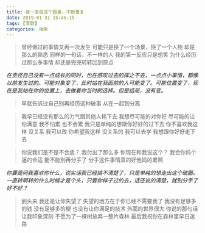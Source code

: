 ```yaml
---
title: 我一直在这个圆里，不断重复
date: 2019-01-31 15:45:15
tags: [零散]
categories: 抽象
---
```

> 曾经做过的事情又再一次发生
> 可能只是换了一个场景，换了一个人物
> 却是那么的熟悉
> 同样的一句话，不一样的人
> 我的第一反应只是想笑
> 为什么经历过那么多事情
> 却还是兜兜转转回到原点

*在责怪自己没有一点成长的同时，也在感叹过去的挥之不去，一点点小事情，都像以前发生过的。可能对象变了，此时站在我面前的人可能变了。可能位置变了，现在是我站在你的位置上，去做着你当时的选择。但是结局，没有变。*

> 早就告诉过自己别再经历这种破事
> 从在一起到分离

> 我早已经没有那么的力气跟其他人耗下去
> 我想尽可能的对你好
> 尽可能的让你满意
> 我不怕累
> 也不会累
> 我只是单纯的想跟你好好的过下去
> 你不喜欢我这样
> 没关系
> 我可以改
> 你希望我这样
> 没关系的
> 我可以去学
> 我想跟你好好走下去

> 你说我们是不是不合适？
> 我付出了那么多
> 你现在和我说这个？
> 我合你妈个逼的合适
> 能不能别再分手了
> 分手这件事情真的好他妈的累啊

*你要是问我喜欢你什么，说实话我已经搞不清楚了，只是单纯的想走出这个破圈。一直转啊转的什么时候才是个头，只要你样子过的去，话还说的清楚，就别分手了好不好？*

> 到头来
> 我还是让你失望了
> 失望的地方在于你已经不需要我了
> 我没有足够多的钱
> 没有足够多的梗
> 也没有让你满足的技术
> 外面的世界很大
> 你说的那句话让我印象深刻
> 不愿为了一棵树放弃一整片森林
> 最后我祝你在森林里早日迷路